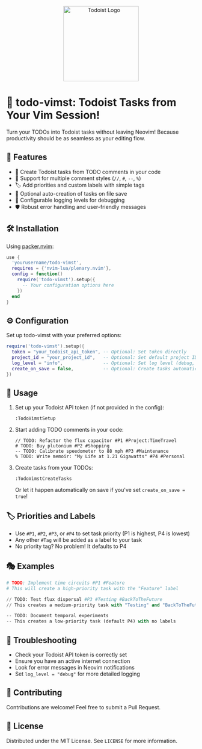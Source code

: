 <p align="center">
  <img src="https://upload.wikimedia.org/wikipedia/commons/6/6d/Todoist_logo.png" alt="Todoist Logo" width="200"/>
</p>

# 🚀 todo-vimst: Todoist Tasks from Your Vim Session!

Turn your TODOs into Todoist tasks without leaving Neovim! Because productivity should be as seamless as your editing flow.

## 🌟 Features

- 📝 Create Todoist tasks from TODO comments in your code
- 🎨 Support for multiple comment styles (`//`, `#`, `--`, `%`)
- 🏷️ Add priorities and custom labels with simple tags
- 🔄 Optional auto-creation of tasks on file save
- 🚦 Configurable logging levels for debugging
- 🛡️ Robust error handling and user-friendly messages

## 🛠️ Installation

Using [packer.nvim](https://github.com/wbthomason/packer.nvim):

```lua
use {
  'yourusername/todo-vimst',
  requires = {'nvim-lua/plenary.nvim'},
  config = function()
    require('todo-vimst').setup({
      -- Your configuration options here
    })
  end
}
```

## ⚙️ Configuration

Set up todo-vimst with your preferred options:

```lua
require('todo-vimst').setup({
  token = "your_todoist_api_token", -- Optional: Set token directly
  project_id = "your_project_id",   -- Optional: Set default project ID
  log_level = "info",               -- Optional: Set log level (debug, info, warn, error)
  create_on_save = false,           -- Optional: Create tasks automatically on file save
})
```

## 🚀 Usage

1. Set up your Todoist API token (if not provided in the config):
   ```
   :TodoVimstSetup
   ```

2. Start adding TODO comments in your code:
   ```
   // TODO: Refactor the flux capacitor #P1 #Project:TimeTravel
   # TODO: Buy plutonium #P2 #Shopping
   -- TODO: Calibrate speedometer to 88 mph #P3 #Maintenance
   % TODO: Write memoir: "My Life at 1.21 Gigawatts" #P4 #Personal
   ```

3. Create tasks from your TODOs:
   ```
   :TodoVimstCreateTasks
   ```

   Or let it happen automatically on save if you've set `create_on_save = true`!

## 🏷️ Priorities and Labels

- Use `#P1`, `#P2`, `#P3`, or `#P4` to set task priority (P1 is highest, P4 is lowest)
- Any other `#Tag` will be added as a label to your task
- No priority tag? No problem! It defaults to P4

## 🎭 Examples

```python
# TODO: Implement time circuits #P1 #Feature
# This will create a high-priority task with the "Feature" label

// TODO: Test flux dispersal #P3 #Testing #BackToTheFuture
// This creates a medium-priority task with "Testing" and "BackToTheFuture" labels

-- TODO: Document temporal experiments
-- This creates a low-priority task (default P4) with no labels
```

## 🐛 Troubleshooting

- Check your Todoist API token is correctly set
- Ensure you have an active internet connection
- Look for error messages in Neovim notifications
- Set `log_level = "debug"` for more detailed logging

## 🤝 Contributing

Contributions are welcome! Feel free to submit a Pull Request.

## 📜 License

Distributed under the MIT License. See `LICENSE` for more information.
